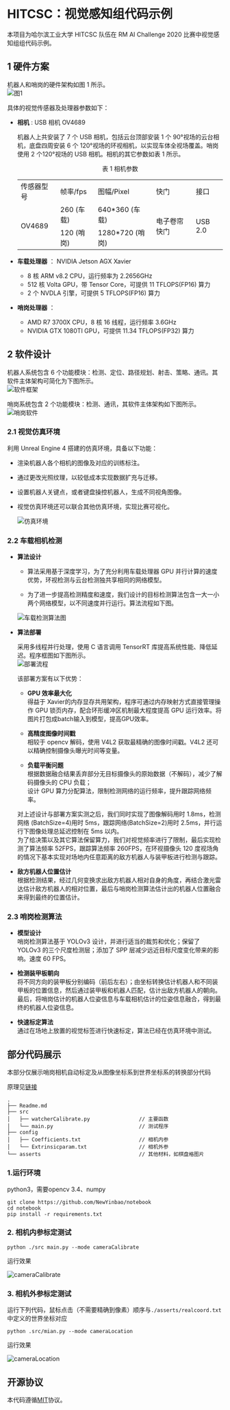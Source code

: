 <!--
 * @Author: your name
 * @Date: 2020-08-01 08:51:28
 * @LastEditTime: 2020-08-25 19:59:37
 * @LastEditors: Please set LastEditors
 * @Description: In User Settings Edit
 * @FilePath: ./README.md
-->


# HITCSC：视觉感知组代码示例

<tab>本项目为哈尔滨工业大学 HITCSC 队伍在 RM AI Challenge 2020 比赛中视觉感知组组代码示例。

## 1 硬件方案  

机器人和哨岗的硬件架构如图 1 所示。  
![图1](./fig/总体硬件框架.png)  

具体的视觉传感器及处理器参数如下：  

- **相机** : USB 相机 OV4689  

    机器人上共安装了 7 个 USB 相机，包括云台顶部安装 1 个 90°视场的云台相机，底盘四周安装 6 个 120°视场的环视相机，以实现车体全视场覆盖。哨岗使用 2 个120°视场的 USB 相机。相机的其它参数如表 1 所示。  

    <p align="center">表 1 相机参数</p>
    <table align="center">
        <tr>
            <td>传感器型号</td>
            <td>帧率/fps</td>
            <td>图幅/Pixel</td>
            <td>快门</td>
            <td>接口</td>
        </tr>
        <tr>
            <td rowspan="2">OV4689</td>
            <td>260 (车载)</td>
            <td>640*360 (车载)</td>
            <td rowspan="2">电子卷帘快门</td>
            <td rowspan="2">USB 2.0</td>
        </tr>
        <tr>
            <td>120 (哨岗)</td>
            <td>1280*720 (哨岗)</td>
        </tr>
    </table>
    
- **车载处理器** ： NVIDIA Jetson AGX Xavier
    * 8 核 ARM v8.2 CPU，运行频率为 2.2656GHz
    * 512 核 Volta GPU，带 Tensor Core，可提供 11 TFLOPS(FP16) 算力
    * 2 个 NVDLA 引擎，可提供 5 TFLOPS(FP16) 算力
- **哨岗处理器** ：  
    * AMD R7 3700X CPU，8 核 16 线程，运行频率 3.6GHz
    * NVIDIA GTX 1080TI GPU，可提供 11.34 TFLOPS(FP32) 算力

## 2 软件设计  
机器人系统包含 6 个功能模块：检测、定位、路径规划、射击、策略、通讯。其软件主体架构可简化为下图所示。  
![软件框架](./fig/软件总体框架.png)  

哨岗系统包含 2 个功能模块：检测、通讯，其软件主体架构如下图所示。 
![哨岗软件](./fig/哨岗软件.png)  

### 2.1 视觉仿真环境  

利用 Unreal Engine 4 搭建的仿真环境，具备以下功能：  

- 渲染机器人各个相机的图像及对应的训练标注。  

- 通过更改光照纹理，以较低成本实现数据扩充与迁移。  

- 设置机器人关键点，或者键盘操控机器人，生成不同视角图像。  

- 视觉仿真环境还可以联合其他仿真环境，实现比赛可视化。  

    ![仿真环境](./fig/仿真环境_Trim.gif)


### 2.2 车载相机检测  

* **算法设计**
   * 算法采用基于深度学习，为了充分利用车载处理器 GPU 并行计算的速度优势，环视检测与云台检测独共享相同的网络模型。  

   * 为了进一步提高检测精度和速度，我们设计的目标检测算法包含一大一小两个网络模型，以不同速度并行运行。算法流程如下图。

    ![车载检测算法图](./fig/车载检测算法两步.png)  
   
* **算法部署**  

    采用多线程并行处理，使用 C 语言调用 TensorRT 库提高系统性能、降低延迟。程序框图如下图所示。  
    ![部署流程](./fig/车载算法部署.png)  

    该部署方案有以下优势：  

    * **GPU 效率最大化**  
    得益于 Xavier的内存显存共用架构，程序可通过内存映射方式直接管理操作 GPU 锁页内存，配合环形缓冲区机制最大程度提高 GPU 运行效率。将图片打包成batch输入到模型，提高GPU效率。

    * **高精度图像时间戳**  
    相较于 opencv 解码，使用 V4L2 获取最精确的图像时间戳。V4L2 还可以精确控制摄像头曝光时间等变量。  

    * **负载平衡问题**  
    根据数据融合结果丢弃部分无目标摄像头的原始数据（不解码），减少了解码摄像头的 CPU 负载；  
    设计 GPU 算力分配算法，限制检测网络的运行频率，提升跟踪网络频率。  

    对上述设计与部署方案实测之后，我们同时实现了图像解码用时 1.8ms，检测网络 (BatchSize=4)用时 5ms，跟踪网络(BatchSize=2)用时 2.5ms，并行运行下图像处理总延迟控制在 5ms 以内。  
    为了给决策以及其它算法保留算力，我们对视觉频率进行了限制，最后实现检测了算法频率 52FPS，跟踪算法频率 260FPS，在环视摄像头 120 度视场角的情况下基本实现对场地内任意距离的敌方机器人与装甲板进行检测与跟踪。  

* **敌方机器人位置估计**  
根据检测结果，经过几何变换求出敌方机器人相对自身的角度，再结合激光雷达估计敌方机器人的相对位置，最后与哨岗检测算法估计出的机器人位置融合来得到最终的位置估计。  

### 2.3 哨岗检测算法  

- **模型设计**  
哨岗检测算法基于 YOLOv3 设计，并进行适当的裁剪和优化；保留了 YOLOv3 的三个尺度检测层；添加了 SPP 层减少远近目标尺度变化带来的影响。速度 60 FPS。  

- **检测装甲板朝向**  
将不同方向的装甲板分别编码（前后左右）；由坐标转换估计机器人和不同装甲板的位置信息，然后通过装甲板和机器人匹配，估计出敌方机器人的朝向。最后，将哨岗估计的机器人位姿信息与车载相机估计的位姿信息融合，得到最终的机器人位姿信息。

- **快速标定算法**  
通过在场地上放置的视觉标签进行快速标定，算法已经在仿真环境中测试。

## 部分代码展示  

本部分仅展示哨岗相机自动标定及从图像坐标系到世界坐标系的转换部分代码 

原理见[链接](https://docs.opencv.org/2.4/modules/calib3d/doc/camera_calibration_and_3d_reconstruction.html#double%20calibrateCamera(InputArrayOfArrays%20objectPoints,%20InputArrayOfArrays%20imagePoints,%20Size%20imageSize,%20InputOutputArray%20cameraMatrix,%20InputOutputArray%20distCoeffs,%20OutputArrayOfArrays%20rvecs,%20OutputArrayOfArrays%20tvecs,%20int%20flags,%20TermCriteria%20criteria))

```
.
├── Readme.md
├── src                         
│   ├── watcherCalibrate.py                // 主要函数
│   └── main.py                            // 测试程序
├── config
│   ├── Coefficients.txt                   // 相机内参
│   └── Extrinsicparam.txt                 // 相机外参
└── asserts                                // 其他材料，如棋盘格图片
```

### 1.运行环境  

python3，需要opencv 3.4、numpy  

```
git clone https://github.com/NewYinbao/notebook
cd notebook
pip install -r requirements.txt
```  

### 2. 相机内参标定测试

```
python ./src main.py --mode cameraCalibrate
```

运行效果

![cameraCalibrate](./fig/测试_哨岗内参标定_Trim.gif)

### 3. 相机外参标定测试  

运行下列代码，鼠标点击（不需要精确到像素）顺序与```./asserts/realcoord.txt```中定义的世界坐标对应
```
python .src/mian.py --mode cameraLocation
```

运行效果  

![cameraLocation](./fig/测试_哨岗相机外参标定_Trim.gif)

## 开源协议

本代码遵循[MIT](https://choosealicense.com/licenses/mit/)协议。  